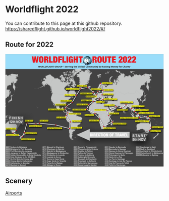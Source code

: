 # Worldflight 2022

You can contribute to this page at this github repository. https://sharedflight.github.io/worldflight2022/#/

## Route for 2022

![Route map for WorldFlight 2022](/assets/routemap-worldflight-2022.jpg)

## Scenery

[Airports](airports.md)
